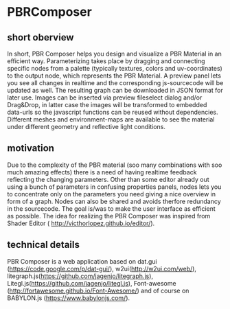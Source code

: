 # PBRComposer
## short oberview
In short, PBR Composer helps you design and visualize a PBR Material in an efficient way. Parameterizing takes place by dragging and connecting specific nodes from a palette (typically textures, colors and uv-coordinates) to the output node, which represents the PBR Material. A preview panel lets you see all changes in realtime and the corresponding js-sourcecode will be updated as well. The resulting graph  can be downloaded in JSON format for later use. Images can be inserted via preview fileselect dialog and/or Drag&Drop, in latter case the images will be transformed to embedded data-urls so the javascript functions can be reused without dependencies. Different meshes and environment-maps are available to see the material under different geometry and reflective light conditions.
## motivation
Due to the complexity of the PBR material (soo many combinations with soo much amazing effects) there is a need of having realtime feedback reflecting the changing parameters. Other than some editor already out using a bunch of parameters in confusing properties panels, nodes lets you to concentrate only on the parameters you need giving a nice overview in form of a graph. Nodes can also be shared and avoids therfore redundancy in the sourcecode. The goal is/was to make the user interface as efficient as possible. The idea for realizing the PBR Composer was inspired from Shader Editor ( http://victhorlopez.github.io/editor/).
## technical details
PBR Composer is a web application based on dat.gui (https://code.google.com/p/dat-gui/), w2ui(http://w2ui.com/web/), litegraph.js(https://github.com/jagenjo/litegraph.js), Litegl.js(https://github.com/jagenjo/litegl.js), Font-awesome (http://fortawesome.github.io/Font-Awesome/) and of course on BABYLON.js (https://www.babylonjs.com/). 
